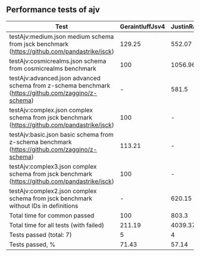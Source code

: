 ## Performance tests of ajv
|Test                                                                                               |GeraintluffJsv4|JustinRainbows|LeagueJsonGuard|Opis    |StefkJval|Swaggest|
|---------------------------------------------------------------------------------------------------|---------------|--------------|---------------|--------|---------|--------|
|testAjv:medium.json medium schema from jsck benchmark (https://github.com/pandastrike/jsck)        |129.25         |552.07        |912.14         |282.07  |100      |147.83  |
|testAjv:cosmicrealms.json schema from cosmicrealms benchmark                                       |100            |1056.96       |1040.99        |291.06  |228.22   |153.73  |
|testAjv:advanced.json advanced schema from z-schema benchmark (https://github.com/zaggino/z-schema)|-              |581.5         |379.9          |156.7   |-        |100     |
|testAjv:complex.json complex schema from jsck benchmark (https://github.com/pandastrike/jsck)      |100            |-             |-              |11155.36|-        |3688.09 |
|testAjv:basic.json basic schema from z-schema benchmark (https://github.com/zaggino/z-schema)      |113.21         |-             |-              |179.12  |-        |100     |
|testAjv:complex3.json complex schema from jsck benchmark (https://github.com/pandastrike/jsck)     |100            |-             |-              |11037.77|-        |3637.61 |
|testAjv:complex2.json complex schema from jsck benchmark without IDs in definitions                |-              |620.15        |514.96         |314.07  |-        |100     |
|Total time for common passed                                                                       |100            |803.3         |905.96         |261.73  |167.47   |137.88  |
|Total time for all tests (with failed)                                                             |211.19         |4039.37       |3193.71        |3044.95 |100      |1217.6  |
|Tests passed (total: 7)                                                                            |5              |4             |4              |7       |2        |7       |
|Tests passed, %                                                                                    |71.43          |57.14         |57.14          |100     |28.57    |100     |


